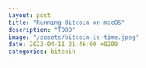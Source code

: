 ```yaml
---
layout: post
title: "Running Bitcoin on macOS"
description: "TODO"
image: "/assets/bitcoin-is-time.jpeg"
date: 2023-04-11 21:46:00 +0200
categories: bitcoin
---
```

